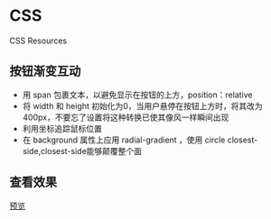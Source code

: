 # CSS
CSS Resources
## 按钮渐变互动
* 用 span 包裹文本，以避免显示在按钮的上方，position：relative
* 将 width 和 height 初始化为0，当用户悬停在按钮上方时，将其改为400px，不要忘了设置将这种转换已使其像风一样瞬间出现
* 利用坐标追踪鼠标位置
* 在 background 属性上应用 radial-gradient ，使用 circle closest-side,closest-side能够颠覆整个面
## 查看效果
<a href="https://vivienchumei.github.io/CSS/%E6%8C%89%E9%92%AE%E6%B8%90%E5%8F%98%E4%BA%92%E5%8A%A8.html" target="_blank">预览</a>

